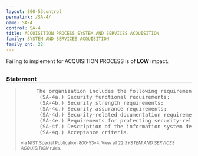 ```yaml
---
layout: 800-53control
permalink: /SA-4/
name: SA-4
control: SA-4
title: ACQUISITION PROCESS SYSTEM AND SERVICES ACQUISITION
family: SYSTEM AND SERVICES ACQUISITION
family_cnt: 22
---
```

<p class="text-info">Failing to implement for ACQUISITION PROCESS is of <b>LOW</b> impact.</p>

<h3 style="border-bottom:1px solid #ddd;margin:30px 0 8px 0;">Statement</h3>
<blockquote>
<pre>     The organization includes the following requirements, descriptions, and criteria, explicitly or by reference, in the acquisition contract for the information system, system component, or information system service in accordance with applicable federal laws, Executive Orders, directives, policies, regulations, standards, guidelines, and organizational mission/business needs: 
      (SA-4a.) Security functional requirements; 
      (SA-4b.) Security strength requirements; 
      (SA-4c.) Security assurance requirements; 
      (SA-4d.) Security-related documentation requirements; 
      (SA-4e.) Requirements for protecting security-related documentation; 
      (SA-4f.) Description of the information system development environment and environment in which the system is intended to operate; and 
      (SA-4g.) Acceptance criteria. 
</pre>
<p><small>via NIST Special Publication 800-53v4. View all 22 <i>SYSTEM AND SERVICES ACQUISITION</i> rules. <a href="/cce/ssg/group/$Group_id"><span class="glyphicon glyphicon-link"></span></a> </small></p>
</blockquote>


